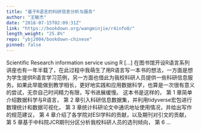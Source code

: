 ```yaml
---
title: "基于R语言的科研信息分析与服务"
author: "王敏杰"
date: "2018-07-15T02:09:31Z"
link: "https://bookdown.org/wangminjie/r4info8/"
length_weight: "25.8%"
repo: "ybj2004/bookdown-chinese"
pinned: false
---
```


Scientific Research information service using R [...] 在图书馆开设R语言系列讲座也有一年半载了，在此过程中我萌生了用R语言写一本书的想法，一方面是想为学生提供R语言学习范例，另一方面也借此为我校科研人员提供一些科研信息服务。如果此举能做到教学相长，更好地实践和应用数据科学，也算是一次很有意义的尝试，无奈自己时间精力有限，写书进展缓慢。 这本书是这样的， 第 1 章简单介绍数据科学与R语言， 第 2 章引入科研信息数据集，并利用tidyverse宏包进行数理统计和数据可视化， 第 3 章统计科研论文中通讯地址使用情况，并给出写作的规范建议， 第 4 章介绍了各学院对ESI学科的贡献，以及期刊对引文的贡献， 第 5 章基于中科院JCR期刊分区分析我校科研人员的选刊倾向， 第 6 ...
